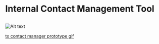 # Internal Contact Management Tool

## 

![Alt text](app/img/demo.gif?raw=true "Home page")

[tx contact manager prototype gif](app/img/demo.gif)

<!--## Full Specs

With our team expanding and given the fact that we have distributed teams in Greece and USA, our team members need to find and use other members' contact info with a quick and easy way.

You will need to prepare three sections of the service: the contacts list, the contact profile and the create a new contact form. Nevertheless, feel free to add any additional section, data or ways to build a better UX for our team.


### Contact List

The user should be able to see a list of all the available contacts of the organization. Each contact should have a summary of details visible (avatar, contact name, job position), a link to the full contact profile and actions to delete or edit each contact.

You can add any other feature you think would easy teammates communication.

### Contact Profile

By clicking on a contact list item will lead to a page that offers more details about this contact. On this page, users should be able to see:

* Avatar
* Full Name
* Email address
* Job Position
* Address

As for the contacts list page, the above sections are required for this assignment.

In addition, user should have the option to save this contact as a favorite.

### Contact Form

User should have the option to create a new contact at any time.
The mandatory fields will be:

* Full Name
* Email address

The form will include some optional fields like:
* Address

As to the previous pages, the above items are required.

### Assets

We provide you an unstyled contact management application with some basic content. You should evaluate the given content and build up on it, either by proposing extra feature or re-framing existing ones.

---

## Deliverables

### HTML/CSS Templating Exercise

A fully working prototype of contact management tool implemented with html/less.
Your solution will be judged based on the requirements listed above and on your code quality, naming scheme and consistency.

HTML/CSS implementation should take into consideration:

* Utilization of less (preprocessor) benefits
* CSS Code breakdown and easy of extensibility/maintenance
* CSS Logic and how any frameworks were used
* HTML structure

In case you don't jump into the javascript exercises feel free to use fake data to complete the HTML markup.

Use any setup/package manager/task manager you feel comfortable with, but please include an installation file in this repository.

### Javascript Exercises

* Implement the application logic for the delete operation at controller.js
* Add one more field at all templates and models (eg. linkedIn link)
* Implement the logic for favor/unfavor.
* Reorder the contact list with favorites on top (do it with marionette)


It is not required to solve any javascript question, and if you do, solve up to your level.

You won’t be judged for the aesthetic of the final design, but is really important to see the way you could contribute by making some design-oriented decisions.

You may use third-party libraries but please make sure they don’t shadow your final work.

You will be given access to a private repo of our company and all deliverables should be committed there.

For any further questions, send an email to <a href="mailto:mike@transifex.com">mike@transifex.com</a> or <a href="mailto:thanos@transifex.com">thanos@transifex.com</a>.-->
